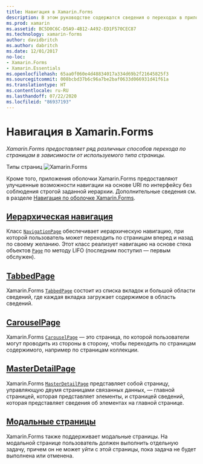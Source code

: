 ```yaml
---
title: Навигация в Xamarin.Forms
description: В этом руководстве содержатся сведения о переходах в приложениях Xamarin.Forms. Xamarin.Forms предоставляет ряд различных способов перехода по страницам в зависимости от используемого типа страницы.
ms.prod: xamarin
ms.assetid: BC5D0C6C-D5A9-4B12-A492-ED1F570CEC87
ms.technology: xamarin-forms
author: davidbritch
ms.author: dabritch
ms.date: 12/01/2017
no-loc:
- Xamarin.Forms
- Xamarin.Essentials
ms.openlocfilehash: 65aa0f060e4d48834017a334d69b2f21645825f3
ms.sourcegitcommit: 008bcbd37b6c96a7be2baf0633d066931d41f61a
ms.translationtype: HT
ms.contentlocale: ru-RU
ms.lasthandoff: 07/22/2020
ms.locfileid: "86937193"
---
```

# <a name="xamarinforms-navigation"></a>Навигация в Xamarin.Forms

_Xamarin.Forms предоставляет ряд различных способов перехода по страницам в зависимости от используемого типа страницы._

Типы страниц ![Xamarin.Forms](images/page-types.png)

Кроме того, приложения оболочки Xamarin.Forms предоставляют улучшенные возможности навигации на основе URI по интерфейсу без соблюдения строгой заданной иерархии. Дополнительные сведения см. в разделе [Навигация по оболочке Xamarin.Forms](~/xamarin-forms/app-fundamentals/shell/navigation.md).

## <a name="hierarchical-navigation"></a>[Иерархическая навигация](hierarchical.md)

Класс [`NavigationPage`](xref:Xamarin.Forms.NavigationPage) обеспечивает иерархическую навигацию, при которой пользователь может переходить по страницам вперед и назад по своему желанию. Этот класс реализует навигацию на основе стека объектов [`Page`](xref:Xamarin.Forms.Page) по методу LIFO (последним поступил — первым обслужен).

## <a name="tabbedpage"></a>[TabbedPage](tabbed-page.md)

Xamarin.Forms [`TabbedPage`](xref:Xamarin.Forms.TabbedPage) состоит из списка вкладок и большой области сведений, где каждая вкладка загружает содержимое в область сведений.

## <a name="carouselpage"></a>[CarouselPage](carousel-page.md)

Xamarin.Forms [`CarouselPage`](xref:Xamarin.Forms.CarouselPage) — это страница, по которой пользователи могут проводить из стороны в сторону, чтобы переходить по страницам содержимого, например по страницам коллекции.

## <a name="masterdetailpage"></a>[MasterDetailPage](master-detail-page.md)

Xamarin.Forms [`MasterDetailPage`](xref:Xamarin.Forms.MasterDetailPage) представляет собой страницу, управляющую двумя страницами связанных данных, — главной страницей, которая представляет элементы, и страницей сведений, которая представляет сведения об элементах на главной странице.

## <a name="modal-pages"></a>[Модальные страницы](modal.md)

Xamarin.Forms также поддерживает модальные страницы. На модальной странице пользователь должен выполнить отдельную задачу, причем он не может уйти с этой страницы, пока задача не будет выполнена или отменена.
